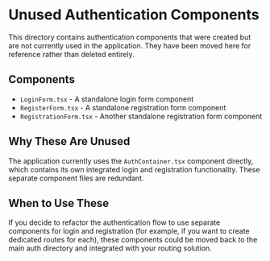 # Unused Authentication Components

This directory contains authentication components that were created but are not currently used in the application. They have been moved here for reference rather than deleted entirely.

## Components

- `LoginForm.tsx` - A standalone login form component
- `RegisterForm.tsx` - A standalone registration form component
- `RegistrationForm.tsx` - Another standalone registration form component

## Why These Are Unused

The application currently uses the `AuthContainer.tsx` component directly, which contains its own integrated login and registration functionality. These separate component files are redundant.

## When to Use These

If you decide to refactor the authentication flow to use separate components for login and registration (for example, if you want to create dedicated routes for each), these components could be moved back to the main auth directory and integrated with your routing solution.

